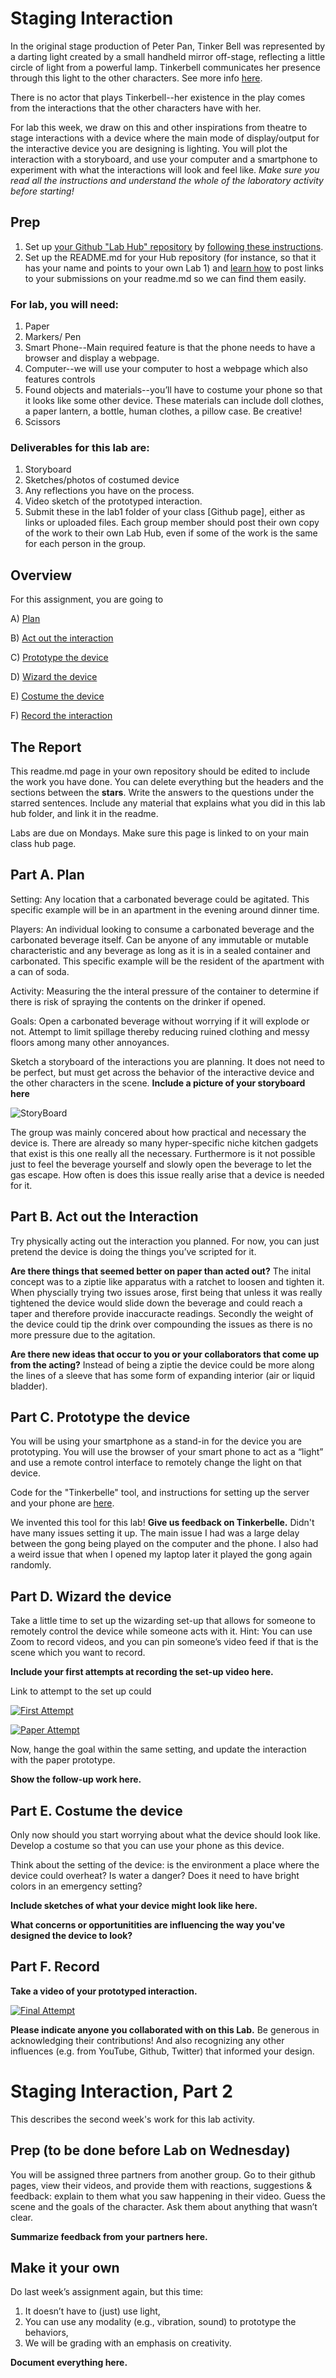 

# Staging Interaction

In the original stage production of Peter Pan, Tinker Bell was represented by a darting light created by a small handheld mirror off-stage, reflecting a little circle of light from a powerful lamp. Tinkerbell communicates her presence through this light to the other characters. See more info [here](https://en.wikipedia.org/wiki/Tinker_Bell). 

There is no actor that plays Tinkerbell--her existence in the play comes from the interactions that the other characters have with her.



For lab this week, we draw on this and other inspirations from theatre to stage interactions with a device where the main mode of display/output for the interactive device you are designing is lighting. You will plot the interaction with a storyboard, and use your computer and a smartphone to experiment with what the interactions will look and feel like. _Make sure you read all the instructions and understand the whole of the laboratory activity before starting!_



## Prep

1. Set up [your Github "Lab Hub" repository](../../../) by [following these instructions](https://github.com/FAR-Lab/Developing-and-Designing-Interactive-Devices/blob/2021Spring/readings/Submitting%20Labs.md).
2. Set up the README.md for your Hub repository (for instance, so that it has your name and points to your own Lab 1) and [learn how](https://guides.github.com/features/mastering-markdown/) to post links to your submissions on your readme.md so we can find them easily.

### For lab, you will need:

1. Paper
1. Markers/ Pen
1. Smart Phone--Main required feature is that the phone needs to have a browser and display a webpage.
1. Computer--we will use your computer to host a webpage which also features controls
1. Found objects and materials--you’ll have to costume your phone so that it looks like some other device. These materials can include doll clothes, a paper lantern, a bottle, human clothes, a pillow case. Be creative!
1. Scissors

### Deliverables for this lab are: 
1. Storyboard
1. Sketches/photos of costumed device
1. Any reflections you have on the process.
1. Video sketch of the prototyped interaction.
1. Submit these in the lab1 folder of your class [Github page], either as links or uploaded files. Each group member should post their own copy of the work to their own Lab Hub, even if some of the work is the same for each person in the group.


## Overview
For this assignment, you are going to 

A) [Plan](#part-a-plan) 

B) [Act out the interaction](#part-b-act-out-the-interaction) 

C) [Prototype the device](#part-c-prototype-the-device)

D) [Wizard the device](#part-d-wizard-the-device) 

E) [Costume the device](#part-e-costume-the-device)

F) [Record the interaction](#part-f-record)

## The Report
This readme.md page in your own repository should be edited to include the work you have done. You can delete everything but the headers and the sections between the **stars**. Write the answers to the questions under the starred sentences. Include any material that explains what you did in this lab hub folder, and link it in the readme.

Labs are due on Mondays. Make sure this page is linked to on your main class hub page.

## Part A. Plan 


Setting: Any location that a carbonated beverage could be agitated.  This specific example will be in an apartment in the evening around dinner time. 

Players: An individual looking to consume a carbonated beverage and the carbonated beverage itself.  Can be anyone of any immutable or mutable characteristic and any beverage as long as it is in a sealed container and carbonated. This specific example will be the resident of the apartment with a can of soda.

Activity: Measuring the the interal pressure of the container to determine if there is risk of spraying the contents on the drinker if opened.

Goals: Open a carbonated beverage without worrying if it will explode or not.  Attempt to limit spillage thereby reducing ruined clothing and messy floors among many other annoyances.


Sketch a storyboard of the interactions you are planning. It does not need to be perfect, but must get across the behavior of the interactive device and the other characters in the scene. 
**Include a picture of your storyboard here**

![StoryBoard](/Lab%201/StoryBoard2.jpeg)


The group was mainly concered about how practical and necessary the device is.  There are already so many hyper-specific niche kitchen gadgets that exist is this one really all the necessary.  Furthermore is it not possible just to feel the beverage yourself and slowly open the beverage to let the gas escape.  How often is does this issue really arise that a device is needed for it.

## Part B. Act out the Interaction

Try physically acting out the interaction you planned. For now, you can just pretend the device is doing the things you’ve scripted for it. 

**Are there things that seemed better on paper than acted out?**
The inital concept was to a ziptie like apparatus with a ratchet to loosen and tighten it.  When physcially trying two issues arose, first being that unless it was really tightened the device would slide down the beverage and could reach a taper and therefore provide inaccuracte readings.  Secondly the weight of the device could tip the drink over compounding the issues as there is no more pressure due to the agitation.

**Are there new ideas that occur to you or your collaborators that come up from the acting?**
Instead of being a ziptie the device could be more along the lines of a sleeve that has some form of expanding interior (air or liquid bladder).

## Part C. Prototype the device

You will be using your smartphone as a stand-in for the device you are prototyping. You will use the browser of your smart phone to act as a “light” and use a remote control interface to remotely change the light on that device. 

Code for the "Tinkerbelle" tool, and instructions for setting up the server and your phone are [here](https://github.com/FAR-Lab/tinkerbelle).

We invented this tool for this lab! 
**Give us feedback on Tinkerbelle.**
Didn't have many issues setting it up. The main issue I had was a large delay between the gong being played on the computer and the phone.  I also had a weird issue that when I opened my laptop later it played the gong again randomly.

## Part D. Wizard the device
Take a little time to set up the wizarding set-up that allows for someone to remotely control the device while someone acts with it. Hint: You can use Zoom to record videos, and you can pin someone’s video feed if that is the scene which you want to record. 

**Include your first attempts at recording the set-up video here.**

Link to attempt to the set up could 

[![First Attempt](/Lab%201/Paper_PH_image_A1.png)](https://j.gifs.com/XL1Mm5.gif)
<!---https://gifs.com/gif/3Q4jRO --->
[![Paper Attempt](/Lab%201/Paper_PType_image_A1.png)](https://imgur.com/a/dNeaDnB)


Now, hange the goal within the same setting, and update the interaction with the paper prototype. 

**Show the follow-up work here.**

## Part E. Costume the device

Only now should you start worrying about what the device should look like. Develop a costume so that you can use your phone as this device.

Think about the setting of the device: is the environment a place where the device could overheat? Is water a danger? Does it need to have bright colors in an emergency setting?

**Include sketches of what your device might look like here.**

**What concerns or opportunitities are influencing the way you've designed the device to look?**


## Part F. Record

**Take a video of your prototyped interaction.**

[![Final Attempt](/Lab%201/Final_image_A1.png)](https://imgur.com/a/X99yohm)

**Please indicate anyone you collaborated with on this Lab.**
Be generous in acknowledging their contributions! And also recognizing any other influences (e.g. from YouTube, Github, Twitter) that informed your design. 

# Staging Interaction, Part 2 

This describes the second week's work for this lab activity.


## Prep (to be done before Lab on Wednesday)

You will be assigned three partners from another group. Go to their github pages, view their videos, and provide them with reactions, suggestions & feedback: explain to them what you saw happening in their video. Guess the scene and the goals of the character. Ask them about anything that wasn’t clear. 

**Summarize feedback from your partners here.**

## Make it your own

Do last week’s assignment again, but this time: 
1) It doesn’t have to (just) use light, 
2) You can use any modality (e.g., vibration, sound) to prototype the behaviors, 
3) We will be grading with an emphasis on creativity. 

**Document everything here.**
